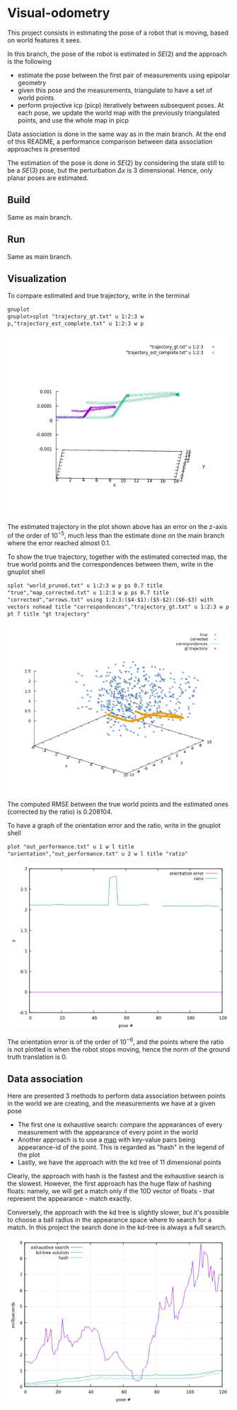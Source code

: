 # Visual-odometry

This project consists in estimating the pose of a robot that is moving, based on world features it sees.

In this branch, the pose of the robot is estimated in $SE(2)$ and the approach is the following
- estimate the pose between the first pair of measurements using epipolar geometry
- given this pose and the measurements, triangulate to have a set of world points
- perform projective icp (picp) iteratively between subsequent poses. At each pose, we update the world map with the previously triangulated points, and use the whole map in picp

Data association is done in the same way as in the main branch. At the end of this README, a performance comparison between data association approaches is presented

The estimation of the pose is done in $SE(2)$ by considering the state still to be a $SE(3)$ pose, but the perturbation $\Delta x$ is 3 dimensional. Hence, only planar poses are estimated.

## Build

Same as main branch.

## Run

Same as main branch.

## Visualization

To compare estimated and true trajectory, write in the terminal
```
gnuplot
gnuplot>splot "trajectory_gt.txt" u 1:2:3 w p,"trajectory_est_complete.txt" u 1:2:3 w p
```
<p align="center">
<img src="imgs/trajectories_SE2.png" width="550" height="412">
</p>

The estimated trajectory in the plot shown above has an error on the z-axis of the order of $10^{-5}$, much less than the estimate done on the main branch where the error reached almost 0.1.


To show the true trajectory, together with the estimated corrected map, the true world points and the correspondences between them, write in the gnuplot shell
```
splot "world_pruned.txt" u 1:2:3 w p ps 0.7 title "true","map_corrected.txt" u 1:2:3 w p ps 0.7 title "corrected","arrows.txt" using 1:2:3:($4-$1):($5-$2):($6-$3) with vectors nohead title "correspondences","trajectory_gt.txt" u 1:2:3 w p pt 7 title "gt trajectory"
```

<p align="center">
<img src="imgs/points_SE2.png">
</p>

The computed RMSE between the true world points and the estimated ones (corrected by the ratio) is $0.208104$.

 To have a graph of the orientation error and the ratio, write in the gnuplot shell
```
plot "out_performance.txt" u 1 w l title "orientation","out_performance.txt" u 2 w l title "ratio"
```
<p align="center">
<img src="imgs/errors_SE2.png" width="500" height="375">
</p>

The orientation error is of the order of $10^{-6}$, and the points where the ratio is not plotted is when the robot stops moving, hence the norm of the ground truth translation is 0.

## Data association

Here are presented 3 methods to perform data association between points in the world we are creating, and the measurements we have at a given pose
- The first one is exhaustive search: compare the appearances of every measurement with the appearance of every point in the world
- Another approach is to use a [map](https://en.cppreference.com/w/cpp/container/unordered_map) with key-value pairs being appearance-id of the point. This is regarded as "hash" in the legend of the plot
- Lastly, we have the approach with the kd tree of 11 dimensional points

Clearly, the approach with hash is the fastest and the exhaustive search is the slowest. However, the first approach has the huge flaw of hashing floats: namely, we will get a match only if the 10D vector of floats - that represent the appearance - match exactly. 

Conversely, the approach with the kd tree is slightly slower, but it's possible to choose a ball radius in the appearance space where to search for a match. In this project the search done in the kd-tree is always a full search.

<p align="center">
<img src="imgs/time_plots.png" width="500" height="375">
</p>
